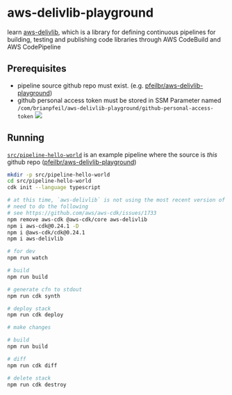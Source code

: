 # aws-delivlib-playground

learn [aws-delivlib](https://github.com/awslabs/aws-delivlib), which is a library for defining continuous pipelines for building, testing and publishing code libraries through AWS CodeBuild and AWS CodePipeline

## Prerequisites

* pipeline source github repo must exist. (e.g. [pfeilbr/aws-delivlib-playground](https://github.com/pfeilbr/aws-delivlib-playground))
* github personal access token must be stored in SSM Parameter named `/com/brianpfeil/aws-delivlib-playground/github-personal-access-token`
    ![](https://www.evernote.com/l/AAF_-QmIfApO6L_mprwOy_t1KOBcrEHejtwB/image.png)



## Running

[`src/pipeline-hello-world`](src/pipeline-hello-world) is an example pipeline where the source is *this* github repo ([pfeilbr/aws-delivlib-playground](https://github.com/pfeilbr/aws-delivlib-playground))

```sh
mkdir -p src/pipeline-hello-world
cd src/pipeline-hello-world
cdk init --language typescript

# at this time, `aws-delivlib` is not using the most recent version of CDK
# need to do the following
# see https://github.com/aws/aws-cdk/issues/1733
npm remove aws-cdk @aws-cdk/core aws-delivlib
npm i aws-cdk@0.24.1 -D
npm i @aws-cdk/cdk@0.24.1
npm i aws-delivlib

# for dev
npm run watch

# build
npm run build

# generate cfn to stdout
npm run cdk synth

# deploy stack
npm run cdk deploy

# make changes

# build
npm run build

# diff
npm run cdk diff

# delete stack
npm run cdk destroy
```